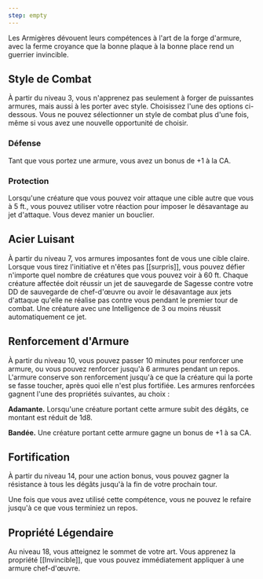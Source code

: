 ```yaml
---
step: empty
---
```

Les Armigères dévouent leurs compétences à l'art de la forge d'armure, avec la ferme croyance que la bonne plaque à la bonne place rend un guerrier invincible.

## Style de Combat

À partir du niveau 3, vous n'apprenez pas seulement à forger de puissantes armures, mais aussi à les porter avec style. Choisissez l'une des options ci-dessous. Vous ne pouvez sélectionner un style de combat plus d'une fois, même si vous avez une nouvelle opportunité de choisir.

### Défense

Tant que vous portez une armure, vous avez un bonus de +1 à la CA.
### Protection

Lorsqu'une créature que vous pouvez voir attaque une cible autre que vous à 5 ft., vous pouvez utiliser votre réaction pour imposer le désavantage au jet d'attaque. Vous devez manier un bouclier.

## Acier Luisant

À partir du niveau 7, vos armures imposantes font de vous une cible claire. Lorsque vous tirez l'initiative et n'êtes pas [[surpris]], vous pouvez défier n'importe quel nombre de créatures que vous pouvez voir à 60 ft. Chaque créature affectée doit réussir un jet de sauvegarde de Sagesse contre votre DD de sauvegarde de chef-d'œuvre ou avoir le désavantage aux jets d'attaque qu'elle ne réalise pas contre vous pendant le premier tour de combat. Une créature avec une Intelligence de 3 ou moins réussit automatiquement ce jet.

## Renforcement d'Armure

À partir du niveau 10, vous pouvez passer 10 minutes pour renforcer une armure, ou vous pouvez renforcer jusqu'à 6 armures pendant un repos. L'armure conserve son renforcement jusqu'à ce que la créature qui la porte se fasse toucher, après quoi elle n'est plus fortifiée. Les armures renforcées gagnent l'une des propriétés suivantes, au choix :

__Adamante.__ Lorsqu'une créature portant cette armure subit des dégâts, ce montant est réduit de 1d8.

__Bandée.__ Une créature portant cette armure gagne un bonus de +1 à sa CA.

## Fortification

À partir du niveau 14, pour une action bonus, vous pouvez gagner la résistance à tous les dégâts jusqu'à la fin de votre prochain tour.

Une fois que vous avez utilisé cette compétence, vous ne pouvez le refaire jusqu'à ce que vous terminiez un repos.

## Propriété Légendaire

Au niveau 18, vous atteignez le sommet de votre art. Vous apprenez la propriété [[Invincible]], que vous pouvez immédiatement appliquer à une armure chef-d'œuvre.